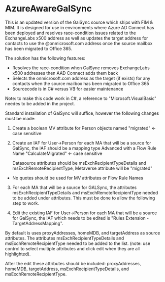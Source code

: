 # AzureAwareGalSync

This is an updated version of the GalSync source which ships with FIM & MIM.  It is designed for use in environments where Azure AD Connect has been deployed and resolves race-condition issues related to the ExchangeLabs x500 address as well as updates the target address for contacts to use the @onmicrosoft.com address once the source mailbox has been migrated to Office 365.

The solution has the following features:

* Resolves the race-condition when GalSync removes ExchangeLabs x500 addresses then AAD Connect adds them back
* Selects the onmicrosoft.com address as the target (if exists) for any contacts when the source mailbox has been migrated to Office 365
* Sourcecode is in C# versus VB for easier maintenance 

Note:  to make this code work in C#, a reference to "Microsoft.VisualBasic" needes to be added in the project.  

Standard installation of GalSync will suffice, however the following changes must be made:

1) Create a boolean MV attribute for Person objects named "migrated" <-case sensitive
2) Create an IAF for User->Person for each MA that will be a source for GalSync, the IAF should be a mapping type Advanced with a Flow Rule Name "CalculateMigrated" <- case sensitive
   
   Datasource attributes should be msExchRecipientTypeDetails and msExchRemoteRecipientType, Metaverse attribute will be "migrated" 
   
* No quotes should be used for MV attributes or Flow Rule Names

3)  For each MA that will be a source for GALSync, the attributes msExchRecipientTypeDetails and msExchRemoteRecipientType needed to be added under attributes.  This must be done to allow the following step to work.  

4) Edit the existing IAF for User->Person for each MA that will be a source for GalSync, the IAF which needs to be edited is  "Rules Extension - TargetAddressMapping".   

By default is uses proxyAddresses, homeMDB, and targetAddress as source attributes.  The attributes msExchRecipientTypeDetails and msExchRemoteRecipientType needed to be added to the list.  (note:  use control to select multiple attributes and click edit when they are all highlighted).   

After the edit these attributes should be included:  proxyAddresses, homeMDB, targetAddress, msExchRecipientTypeDetails, and msExchRemoteRecipientType.  


